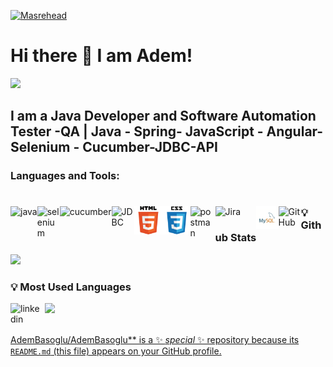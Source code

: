 [![Masrehead](https://i.pinimg.com/originals/7b/c8/1c/7bc81cd6d8e2cdfdeffb890c60bdf284.gif)](https://AdemBasoglu.io)


# Hi there 👋 I am Adem!

![](https://komarev.com/ghpvc/?username=AdemBasoglu)


## I am a Java Developer and Software Automation Tester -QA | Java - Spring- JavaScript - Angular- Selenium - Cucumber-JDBC-API


### Languages and Tools:
#
#

<img align="left" alt="java" height=36px src="https://logos-download.com/wp-content/uploads/2016/10/Java_logo_icon.png"/>
<img align="left" alt="selenium" width=36px src= "https://upload.wikimedia.org/wikipedia/commons/thumb/d/d5/Selenium_Logo.png/1200px-Selenium_Logo.png">
<img align="left" alt="cucumber" height=36px src="https://encrypted-tbn1.gstatic.com/images?q=tbn:ANd9GcRwfaCCeBtUYrrJz30sBA4IHBFLclgMVbGItsmHWf0EhsD0SA64">
<img align="left" alt="JDBC" width=36px src="https://encrypted-tbn0.gstatic.com/images?q=tbn:ANd9GcQ8x-_QBEnIf8jXYLY1c-PAh40xFC9Ia2zyYz35utSj&s" >
<img align="left" alt="HTML5" width=45px src="https://raw.githubusercontent.com/github/explore/80688e429a7d4ef2fca1e82350fe8e3517d3494d/topics/html/html.png" >
<img align="left" alt="CSS3" width=45px src="https://raw.githubusercontent.com/github/explore/80688e429a7d4ef2fca1e82350fe8e3517d3494d/topics/css/css.png" >
<img align="left" alt="postman" width=40px src="https://seeklogo.com/images/P/postman-logo-0087CA0D15-seeklogo.com.png" >
<img align="left" alt="Jira" width=65px src="https://encrypted-tbn0.gstatic.com/images?q=tbn:ANd9GcTXbZKnu7FYpiyDIq9di7Sre_z8CbddRXzIwQ&usqp=CAU" >
<img align="left" alt="MySQL" width=36px src="https://raw.githubusercontent.com/github/explore/80688e429a7d4ef2fca1e82350fe8e3517d3494d/topics/mysql/mysql.png" >
<img align="left" alt="GitHub" width=36px src="https://www.oomnitza.com/wp-content/uploads/2022/06/github-logo-300x300.png" >

#
#
#
### <summary>:bulb: Github Stats</summary>
<img src="https://github-readme-stats.vercel.app/api?username=AdemBasoglu&theme=dark" >

### <summary>:bulb:  Most Used Languages</summary>
<img src="https://github-readme-stats.vercel.app/api/top-langs/?username=AdemBasoglu&layout=compact&theme=dark" >


<a href="https://www.linkedin.com/in/adembasoglu?lipi=urn%3Ali%3Apage%3Ad_flagship3_profile_view_base_contact_details%3BrWUEAf95RcmzEmqVsmJavA%3D%3D">
<img align="left" alt="linkedin" width=55px src="https://upload.wikimedia.org/wikipedia/commons/thumb/f/f8/LinkedIn_icon_circle.svg/800px-LinkedIn_icon_circle.svg.png" />

<br> AdemBasoglu/AdemBasoglu** is a ✨ _special_ ✨ repository because its `README.md` (this file) appears on your GitHub profile.

<!--

### Here are some ideas to get you started:

- 🔭 I’m currently working
- 🌱 I’m currently learning
- 👯 I’m looking to collaborate on ...
- 🤔 I’m looking for help with ...
- 💬 Ask me about ...
- 📫 How to reach me: ...
- 😄 Pronouns: ...
- ⚡ Fun fact: .....
-->
